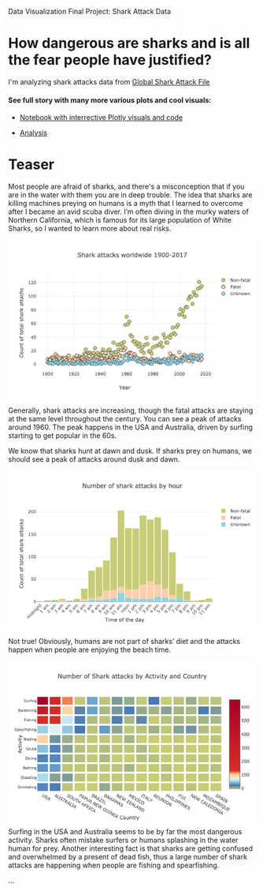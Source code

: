 Data Visualization Final Project: Shark Attack Data

# How dangerous are sharks and is all the fear people have justified?
I'm analyzing shark attacks data from [Global Shark Attack File](http://www.sharkattackfile.net/)

#### See full story with many more various plots and cool visuals:
* [Notebook with interrective Plotly visuals and code](https://github.com/katjawittfoth/Data_Viz/blob/master/global_shark_attacks.ipynb)

* [Analysis](https://github.com/katjawittfoth/Data_Viz/blob/master/shark_attacks_story.pdf)

# Teaser
Most people are afraid of sharks, and there's a misconception that if you are in the water with them you are in deep trouble. The idea that sharks are killing machines preying on humans is a myth that I learned to overcome after I became an avid scuba diver. I’m often diving in the murky waters of Northern California, which is famous for its large population of White Sharks, so I wanted to learn more about real risks.

<p align="center"> <img src="plots/scatterplot_attacks_1900-2017.png" align="middle">
</p>
Generally, shark attacks are increasing, though the fatal attacks are staying at the same level throughout the century. 
You can see a peak of attacks around 1960. The peak happens in the USA and Australia, driven by surfing starting to get popular in the 60s.

We know that sharks hunt at dawn and dusk. If sharks prey on humans, we should see a peak of attacks around dusk and dawn.
<p align="center"> <img src="plots/histogram_attacks_by_time.png" align="middle">
</p>
Not true! Obviously, humans are not part of sharks’ diet and the attacks happen when people are enjoying the beach time.

<p align="center"> <img src="plots/heatmap_activity.png" align="middle">
</p>
Surfing in the USA and Australia seems to be by far the most dangerous activity. Sharks often mistake surfers or humans splashing in the water human for prey. 
Another interesting fact is that sharks are getting confused and overwhelmed by a present of dead fish, thus a large number of shark attacks are happening when people are fishing and spearfishing.

...
